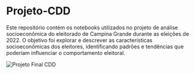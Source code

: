 # Projeto-CDD
Este repositório contém os notebooks utilizados no projeto de análise socioeconômica do eleitorado de Campina Grande durante as eleições de 2022. O objetivo foi explorar e descrever as características socioeconômicas dos eleitores, identificando padrões e tendências que poderiam influenciar o comportamento eleitoral.

![Projeto Final CDD](https://github.com/user-attachments/assets/0b65ad04-492f-41c6-a008-0a738a0de7a2)

